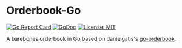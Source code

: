 # Orderbook-Go

[![Go Report Card](https://goreportcard.com/badge/github.com/robertleifke/orderbook-go)](https://goreportcard.com/report/github.com/robertleifke/orderbook-go)
[![GoDoc](https://godoc.org/github.com/robertleifke/orderbook-go?status.svg)](https://godoc.org/github.com/robertleifke/orderbook-go)
[![License: MIT](https://img.shields.io/badge/License-MIT-yellow.svg)](https://opensource.org/licenses/MIT)

A barebones orderbook in Go based on danielgatis's [go-orderbook](https://github.com/danielgatis/go-orderbook/tree/master).